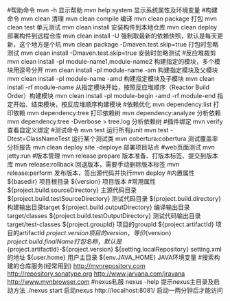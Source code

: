 #帮助命令
mvn -h 显示帮助
mvn help:system 显示系统属性及环境变量
#构建命令
mvn clean 清理
mvn clean compile 编译
mvn clean package 打包
mvn clean test 单元测试
mvn clean install 安装构件到本地仓库
mvn clean deploy  部署构件到远程仓库
mvn clean install -U 强制取最新的依赖快照，默认是每天更新，这个地方是个坑
mvn clean package -Dmaven.test.skip=true 打包时忽略测试
mvn clean install -Dmaven.test.skip=true 安装时忽略测试
#反应堆裁剪
mvn clean install -pl module-name1,module-name2 构建指定的模块，多个模块用逗号分开
mvn clean install -pl module-name -am 构建指定模块及父模块
mvn clean install -pl module-name -amd 构建指定模块及子模块
mvn clean install -rf module-name 从指定模块开始，按照反应堆顺序（Reactor Build Order）构建模块
mvn clean install -pl module-begin -amd -rf module-end 指定开始、结束模块，按反应堆顺序构建模块
#依赖优化
mvn dependency:list 打印依赖
mvn dependency:tree 打印依赖树
mvn dependency:analyze 分析依赖
mvn dependency:tree -Dverbose > tree.log 分析依赖树
#插件绑定
mvn verify 查看自定义绑定
#测试命令
mvn test 运行所有junit
mvn test -Dtest=ClassNameTest 运行某个测试类
mvn cobertura:cobertura 测试覆盖率分析报告
mvn clean deploy site -deploye 部署项目站点
#web页面测试
mvn jetty:run
#版本管理
mvn release:prepare 版本准备、打版本标签、提交到版本库
mvn release:rollback 回退版本，需要手动删除版本标签
mvn release:perform 发布版本，签出源代码并执行mvn deploy
#内置属性
${basedir} 项目根目录
${version} 项目版本
#常用属性
${project.build.sourceDirectory} 主源代码目录
${project.build.testSourceDirectory} 测试代码目录
${project.build.directory} 构建输出目录target
${project.build.outputDirectory} 编译输出目录target/classes
${project.build.testOutputDirectory} 测试代码输出目录target/test-classes
${project.groupId} 项目的groupId
${project.artifactId} 项目的artifactId
${project.version} 项目的version，等价${version}
${project.build.finalName} 打包名称，默认是${project.artifactId}-${project.version}
${setting.localRepository} setting.xml的地址
${user.home} 用户主目录
${env.JAVA_HOME} JAVA环境变量
#搜索构建的仓库服务(经常用到)
http://mvnrepository.com
http://repository.sonatype.org
http://www.jarvana.com/jravana
http://www.mvnbrowser.com
#nexus私服
nexus -help 提示nexus主目录及启动方法
./nexus start 启动nexus
http://localhost:8081/  启动一两分钟后才能访问

